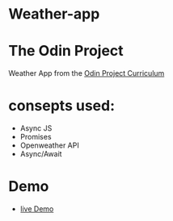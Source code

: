 # Weather-app

# The Odin Project
Weather App from the [Odin Project Curriculum](https://www.theodinproject.com/courses/javascript/lessons/weather-app)

# consepts used:
- Async JS
- Promises
- Openweather API
- Async/Await 

# Demo
- [live Demo](https://jerrytnutt.github.io/Weather-app/)
